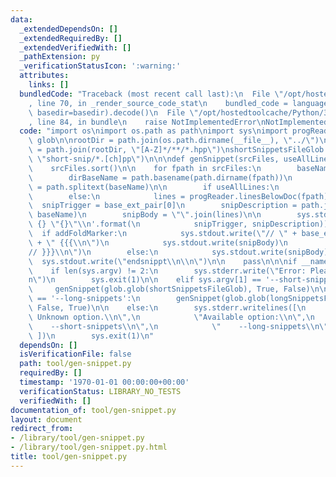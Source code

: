 ```yaml
---
data:
  _extendedDependsOn: []
  _extendedRequiredBy: []
  _extendedVerifiedWith: []
  _pathExtension: py
  _verificationStatusIcon: ':warning:'
  attributes:
    links: []
  bundledCode: "Traceback (most recent call last):\n  File \"/opt/hostedtoolcache/Python/3.8.5/x64/lib/python3.8/site-packages/onlinejudge_verify/documentation/build.py\"\
    , line 70, in _render_source_code_stat\n    bundled_code = language.bundle(stat.path,\
    \ basedir=basedir).decode()\n  File \"/opt/hostedtoolcache/Python/3.8.5/x64/lib/python3.8/site-packages/onlinejudge_verify/languages/python.py\"\
    , line 84, in bundle\n    raise NotImplementedError\nNotImplementedError\n"
  code: "import os\nimport os.path as path\nimport sys\nimport progReader\nimport\
    \ glob\n\nrootDir = path.join(os.path.dirname(__file__), \"../\")\nlongSnippetsFileGlob\
    \ = path.join(rootDir, \"[A-Z]*/**/*.hpp\")\nshortSnippetsFileGlob = path.join(rootDir,\
    \ \"short-snip/*.[ch]pp\")\n\n\ndef genSnippet(srcFiles, useAllLines, addFoldMarker):\n\
    \    srcFiles.sort()\n\n    for fpath in srcFiles:\n        baseName = path.basename(fpath)\n\
    \        dirBaseName = path.basename(path.dirname(fpath))\n        base_ext_pair\
    \ = path.splitext(baseName)\n\n        if useAllLines:\n            lines = progReader.allLines(fpath)\n\
    \        else:\n            lines = progReader.linesBelowDoc(fpath)\n\n      \
    \  snipTrigger = base_ext_pair[0]\n        snipDescription = path.join(dirBaseName,\
    \ baseName)\n        snipBody = \"\".join(lines)\n\n        sys.stdout.write('snippet\
    \ {} \"{}\"\\n'.format(\n            snipTrigger, snipDescription))\n\n      \
    \  if addFoldMarker:\n            sys.stdout.write(\"// \" + base_ext_pair[0]\
    \ + \" {{{\\n\")\n            sys.stdout.write(snipBody)\n            sys.stdout.write(\"\
    // }}}\\n\")\n        else:\n            sys.stdout.write(snipBody)\n\n      \
    \  sys.stdout.write(\"endsnippt\\n\\n\")\n\n    pass\n\n\nif __name__ == '__main__':\n\
    \    if len(sys.argv) != 2:\n        sys.stderr.write(\"Error: Please ONE option.\\\
    n\")\n        sys.exit(1)\n\n    elif sys.argv[1] == '--short-snippets':\n   \
    \     genSnippet(glob.glob(shortSnippetsFileGlob), True, False)\n\n    elif sys.argv[1]\
    \ == '--long-snippets':\n        genSnippet(glob.glob(longSnippetsFileGlob, recursive=True),\
    \ False, True)\n\n    else:\n        sys.stderr.writelines([\n            \"Error:\
    \ Unknown option.\\n\",\n            \"Available option:\\n\",\n            \"\
    \    --short-snippets\\n\",\n            \"    --long-snippets\\n\",\n       \
    \ ])\n        sys.exit(1)\n"
  dependsOn: []
  isVerificationFile: false
  path: tool/gen-snippet.py
  requiredBy: []
  timestamp: '1970-01-01 00:00:00+00:00'
  verificationStatus: LIBRARY_NO_TESTS
  verifiedWith: []
documentation_of: tool/gen-snippet.py
layout: document
redirect_from:
- /library/tool/gen-snippet.py
- /library/tool/gen-snippet.py.html
title: tool/gen-snippet.py
---
```

